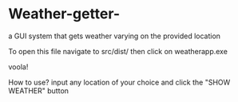 # Weather-getter-
 a GUI system that gets weather varying on the provided location 
 
 
 
 To open this file navigate to src/dist/ then click on weatherapp.exe
 
 voola!

How to use?
input any location of your choice and click the "SHOW WEATHER" button
